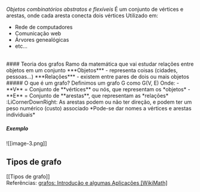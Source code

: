 *Objetos combinatórios abstratos e flexíveis*
É um conjunto de vértices e arestas, onde cada aresta conecta dois vértices
Utilizado em:
- Rede de computadores
- Comunicação web
- Árvores genealógicas
- etc...
<br>
#### Teoria dos grafos
Ramo da matemática que vai estudar relações entre objetos em um conjunto
***Objetos*** - representa coisas (cidades, pessoas...)
***Relações*** - existem entre pares de dois ou mais objetos
<br>
##### O que é um grafo?
Definimos um grafo G como G(V, E)
Onde:
- **V** = Conjunto de **vértices** ou nós, que representam os *objetos*
- **E** = Conjunto de **arestas**, que representam as *relações*
	:LiCornerDownRight: As arestas podem ou não ter direção, e podem ter um peso numérico (custo) associado
*Pode-se dar nomes a vértices e arestas individuais*

##### Exemplo
![[image-3.png]]
<br>
## Tipos de grafo
[[Tipos de grafo]]
<br>
Referências: 
[grafos: Introdução e algumas Aplicações \[WikiMath\]](https://sites.icmc.usp.br/aurichi/wikimat/doku.php?id=grafos:definicaografos#esta_ficando_um_pouco_quente_nao_grafo_tem_grau)